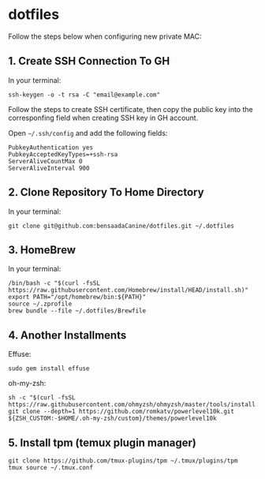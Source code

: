 # dotfiles

Follow the steps below when configuring new private MAC:

## 1. Create SSH Connection To GH

In your terminal:

```
ssh-keygen -o -t rsa -C "email@example.com"
```

Follow the steps to create SSH certificate, then copy the public key into the
corresponfing field when creating SSH key in GH account.

Open `~/.ssh/config` and add the following fields:

```
PubkeyAuthentication yes
PubkeyAcceptedKeyTypes=+ssh-rsa
ServerAliveCountMax 0
ServerAliveInterval 900
```

## 2. Clone Repository To Home Directory

In your terminal:

```
git clone git@github.com:bensaadaCanine/dotfiles.git ~/.dotfiles
```

## 3. HomeBrew

In your terminal:

```
/bin/bash -c "$(curl -fsSL https://raw.githubusercontent.com/Homebrew/install/HEAD/install.sh)"
export PATH="/opt/homebrew/bin:${PATH}"
source ~/.zprofile
brew bundle --file ~/.dotfiles/Brewfile
```

## 4. Another Installments

Effuse:

```
sudo gem install effuse
```

oh-my-zsh:

```
sh -c "$(curl -fsSL https://raw.githubusercontent.com/ohmyzsh/ohmyzsh/master/tools/install.sh)"
git clone --depth=1 https://github.com/romkatv/powerlevel10k.git ${ZSH_CUSTOM:-$HOME/.oh-my-zsh/custom}/themes/powerlevel10k
```

## 5. Install tpm (temux plugin manager)

```
git clone https://github.com/tmux-plugins/tpm ~/.tmux/plugins/tpm
tmux source ~/.tmux.conf
```
